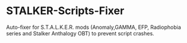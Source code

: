 # STALKER-Scripts-Fixer
 Auto-fixer for S.T.A.L.K.E.R. mods (Anomaly,GAMMA, EFP, Radiophobia series and Stalker  Anthalogy OBT) to prevent script crashes. 
